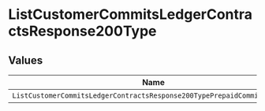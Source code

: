 # ListCustomerCommitsLedgerContractsResponse200Type


## Values

| Name                                                                     | Value                                                                    |
| ------------------------------------------------------------------------ | ------------------------------------------------------------------------ |
| `ListCustomerCommitsLedgerContractsResponse200TypePrepaidCommitCanceled` | PREPAID_COMMIT_CANCELED                                                  |